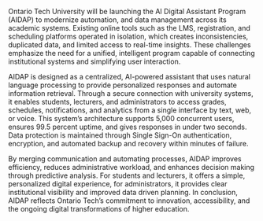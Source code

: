 Ontario Tech University will be launching the AI Digital Assistant Program (AIDAP) to modernize automation, and data management across its academic systems. Existing online tools such as the LMS, registration, and scheduling platforms operated in isolation, which creates inconsistencies, duplicated data, and limited access to real-time insights. These challenges emphasize the need for a unified, intelligent program capable of connecting institutional systems and simplifying user interaction.

AIDAP is designed as a centralized, AI-powered assistant that uses natural language processing to provide personalized responses and automate information retrieval. Through a secure connection with university systems, it enables students, lecturers, and administrators to access grades, schedules, notifications, and analytics from a single interface by text, web, or voice. This system’s architecture supports 5,000 concurrent users, ensures 99.5 percent uptime, and gives responses in under two seconds. Data protection is maintained through Single Sign-On authentication, encryption, and automated backup and recovery within minutes of failure.

By merging communication and automating processes, AIDAP improves efficiency, reduces administrative workload, and enhances decision making through predictive analysis. For students and lecturers, it offers a simple, personalized digital experience, for administrators, it provides clear institutional visibility and improved data driven planning. In conclusion, AIDAP reflects Ontario Tech’s commitment to innovation, accessibility, and the ongoing digital transformations of higher education.

